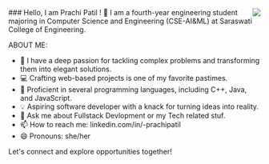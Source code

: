 <img align="right" src="https://visitor-badge.laobi.icu/badge?page_id=prachipatil13.prachipatil13" />
### Hello, I am Prachi Patil ! 👋
I am a fourth-year engineering student majoring in Computer Science and Engineering (CSE-AI&ML) at Saraswati College of Engineering.

ABOUT ME:
- 🧠 I have a deep passion for tackling complex problems and transforming them into elegant solutions.
- 💻 Crafting web-based projects is one of my favorite pastimes.
- 💪 Proficient in several programming languages, including C++, Java, and JavaScript.
- 💡 Aspiring software developer with a knack for turning ideas into reality.  
- 💬 Ask me about Fullstack Devlopment or my Tech related stuf.
- 📫 How to reach me: linkedin.com/in/-prachipatil
- 😄 Pronouns: she/her


Let's connect and explore opportunities together!
